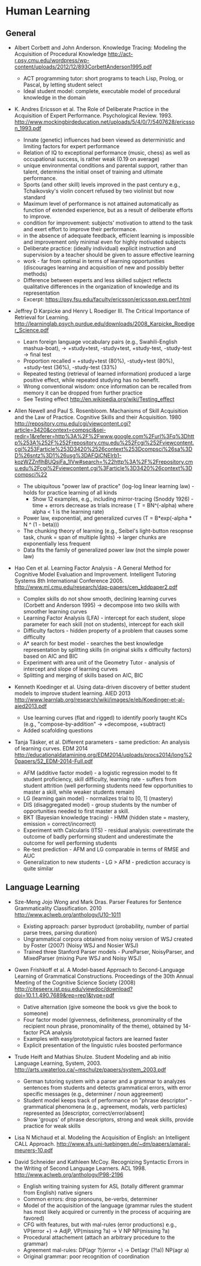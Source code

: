 Human Learning
==============

General
-------

* Albert Corbett and John Anderson. Knowledge Tracing: Modeling the Acquisition of Procedural Knowledge http://act-r.psy.cmu.edu/wordpress/wp-content/uploads/2012/12/893CorbettAnderson1995.pdf
  - ACT programming tutor: short programs to teach Lisp, Prolog, or Pascal, by letting student select
  - Ideal student model: complete, executable model of procedural knowledge in the domain

* K. Andres Ericsson et al. The Role of Deliberate Practice in the Acquisition of Expert Performance. Psychological Review. 1993. http://www.mockingbirdeducation.net/uploads/5/4/0/7/5407628/ericsson_1993.pdf
  - Innate (genetic) influences had been viewed as deterministic and limiting factors for expert performance
  - Relation of IQ to exceptional performance (music, chess) as well as occupational success, is rather weak (0.19 on average)
  - unique environmental conditions and parental support, rather than talent, determins the initial onset of training and ultimate performance.
  - Sports (and other skill) levels improved in the past century e.g., Tchaikovsky's violin concert refused by two violinist but now standard
  - Maximum level of performance is not attained automatically as function of extended experience, but as a result of deliberate efforts to improve.
  - condition for improvement: subjects' motivation to attend to the task and exert effort to improve their performance.
  - in the absence of adequate feedback, efficient learning is impossible and improvement only minimal even for highly motivated subjects
  - Deliberate practice: (ideally individual) explicit instruction and supervision by a teacher should be given to assure effective learning
  - work - far from optimal in terms of learning opportunities (discourages learning and acquisition of new and possibly better methods)
  - Difference between experts and less skilled subject reflects qualitative differences in the organization of knowledge and its representation
  - Excerpt: https://psy.fsu.edu/faculty/ericsson/ericsson.exp.perf.html

* Jeffrey D Karpicke and Henry L Roediger III. The Critical Importance of Retrieval for Learning. http://learninglab.psych.purdue.edu/downloads/2008_Karpicke_Roediger_Science.pdf
  - Learn foreign language vocabulary pairs (e.g., Swahili-English mashua-boat), -> +study+test, -study+test, +study-test, -study-test -> final test
  - Proportion recalled = +study+test (80%), -study+test (80%), +study-test (36%), -study-test (33%)
  - Repeated testing (retrieval of learned information) produced a large positive effect, while repeated studying has no benefit.
  - Wrong conventional wisdom: once information can be recalled from memory it can be dropped from further practice
  - See Testing effect http://en.wikipedia.org/wiki/Testing_effect


* Allen Newell and Paul S. Rosenbloom. Machanisms of Skill Acquisition and the Law of Practice. Cognitive Skills and their Acquisition. 1980 http://repository.cmu.edu/cgi/viewcontent.cgi?article=3420&context=compsci&sei-redir=1&referer=http%3A%2F%2Fwww.google.com%2Furl%3Fq%3Dhttp%253A%252F%252Frepository.cmu.edu%252Fcgi%252Fviewcontent.cgi%253Farticle%253D3420%2526context%253Dcompsci%26sa%3DD%26sntz%3D1%26usg%3DAFQjCNEIrb1-kozWZZnflhBUQsjFa_1lVw#search=%22http%3A%2F%2Frepository.cmu.edu%2Fcgi%2Fviewcontent.cgi%3Farticle%3D3420%26context%3Dcompsci%22
  - The ubiquitous "power law of practice" (log-log linear learning law) - holds for practice learning of all kinds
    - Show 12 examples, e.g., including mirror-tracing (Snoddy 1926) - time + errors decrease as trials increase ( T = BN^(-alpha) where alpha < 1 is the learning rate)
  - Power law, exponential, and generalized curves (T = B*exp(-alpha * N ^ (1 - beta)))
  - The chunking theory of learning (e.g., Seibel's light-button resopnse task, chunk = span of multiple lights) -> larger chunks are exponentially less frequent
  - Data fits the family of generalized power law (not the simple power law)


- Hao Cen et al. Learning Factor Analysis - A General Method for Cognitive Model Evaluation and Improvement.  Intelligent Tutoring Systems 8th International Conference 2005. http://www.ml.cmu.edu/research/dap-papers/cen_kddpaper2.pdf
  - Complex skills do not show smooth, declining learning curves (Corbett and Anderson 1995) -> decompose into two skills with smoother learning curves
  - Learning Factor Analysis (LFA) - intercept for each student, slope parameter for each skill (not on students), intercept for each skill
  - Difficulty factors - hidden property of a problem that causes some difficulty
  - A* search for best model - searches the best knowledge representation by splitting skills (in original skills x difficulty factors) based on AIC and BIC
  - Experiment with area unit of the Geometry Tutor - analysis of intercept and slope of learning curves
  - Splitting and merging of skills based on AIC, BIC

- Kenneth Koedinger et al. Using data-driven discovery of better student models to improve student learning. AIED 2013 http://www.learnlab.org/research/wiki/images/e/eb/Koedinger-et-al-aied2013.pdf
  - Use learning curves (flat and rigged) to identify poorly taught KCs (e.g., "compose-by-addition" -> +decompose, +subtract)
  - Added scafolding questions


- Tanja Täsker, et al. Different parameters - same prediction: An analysis of learning curves. EDM 2014 http://educationaldatamining.org/EDM2014/uploads/procs2014/long%20papers/52_EDM-2014-Full.pdf
  - AFM (additive factor model) - a logistic regression model to fit student proficiency, skill difficulty, learning rate - suffers from student attrition (well performing students need few opportunities to master a skill, while weaker students remain)
  - LG (learning gain model) - normalizes trial to [0, 1] (mastery)
  - DIS (disaggregated model) - group students by the number of opportunities needed to first master a skill.
  - BKT (Bayesian knowledge tracing) - HMM (hidden state = mastery, emission = correct/incorrect)
  - Experiment with Calcularis (ITS) - residual analysis: overestimate the outcome of badly performing student and underestimate the outcome for well performing students
  - Re-test prediction - AFM and LG comparable in terms of RMSE and AUC
  - Generalization to new students - LG > AFM - prediction accuracy is quite similar

Language Learning
-----------------
- Sze-Meng Jojo Wong and Mark Dras. Parser Features for Sentence Grammaticality Classification. 2010 http://www.aclweb.org/anthology/U10-1011
  - Existing approach: parser byproduct (probability, number of partial parse trees, parsing duration)
  - Ungrammatical corpora obtained from noisy version of WSJ created by Foster (2007) (Noisy WSJ and Nosier WSJ)
  - Trained three Stanford Parser models - PureParser, NoisyParser, and MixedParser (mixing Pure WSJ and Noisy WSJ)

- Gwen Frishkoff et al. A Model-based Approach to Second-Language Learning of Grammatical Constructions. Proceedings of the 30th Annual Meeting of the Cognitive Science Society (2008) http://citeseerx.ist.psu.edu/viewdoc/download?doi=10.1.1.490.7689&rep=rep1&type=pdf
  - Dative alternation (give someone the book vs give the book to someone)
  - Four factor model (givenness, definiteness, pronominality of the recipient noun phrase, pronominality of the theme), obtained by 14-factor PCA analysis
  - Examples with easy/prototypical factors are learned faster
  - Explicit presentation of the linguistic rules boosted performance

- Trude Heift and Mathias Shulze. Student Modeling and ab initio Language Learning, System, 2003. http://arts.uwaterloo.ca/~mschulze/papers/system_2003.pdf
  - German tutoring system with a parser and a grammar to analyzes sentences from students and detects grammatical errors, with error specific messages (e.g., determiner / noun aggreement)
  - Student model keeps track of performance on "phrase descriptor" - grammatical phenomena (e.g., agreement, modals, verb particles) represented as [descriptor, correct/error/absent]
  - Show 'groups' of phrase descriptors, strong and weak skills, provide practice for weak skills

- Lisa N Michaud et al. Modeling the Acquisition of English: an Intelligent CALL Approach. http://www.sfs.uni-tuebingen.de/~dm/papers/amaral-meurers-10.pdf

- David Schneider and Kathleen McCoy. Recognizing Syntactic Errors in the Writing of Second Language Learners. ACL 1998. http://www.aclweb.org/anthology/P98-2196
  - English writing training system for ASL (totally different grammar from English) native signers
  - Common errors: drop pronouns, be-verbs, determiner
  - Model of the acquisition of the language (grammar rules the student has most likely acquired or currently in the process of acquiring are favored)
  - CFG with features, but with mal-rules (error productions) e.g., VP(error +) -> AdjP, VP(missing ?a) -> V NP NP(missing ?a)
  - Procedural attachement (attach an arbitrary procedure to the grammar)
  - Agreement mal-rules: DP(agr ?)(error +) -> Det(agr (?!a)) NP(agr a)
  - Original grammar: poor recognition of coordination

